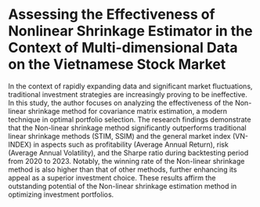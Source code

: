 # Assessing the Effectiveness of Nonlinear Shrinkage Estimator in the Context of Multi-dimensional Data on the Vietnamese Stock Market
In the context of rapidly expanding data and significant market fluctuations, traditional investment strategies are increasingly proving to be ineffective. In this study, the author focuses on analyzing the effectiveness of the Non-linear shrinkage method for covariance matrix estimation, a modern technique in optimal portfolio selection. The research findings demonstrate that the Non-linear shrinkage method significantly outperforms traditional linear shrinkage methods (STIM, SSIM) and the general market index (VN-INDEX) in aspects such as profitability (Average Annual Return), risk (Average Annual Volatility), and the Sharpe ratio during backtesting period from 2020 to 2023. Notably, the winning rate of the Non-linear shrinkage method is also higher than that of other methods, further enhancing its appeal as a superior investment choice. These results affirm the outstanding potential of the Non-linear shrinkage estimation method in optimizing investment portfolios.
